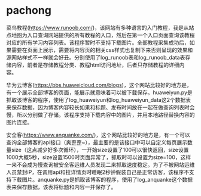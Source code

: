 # pachong
菜鸟教程(https://www.runoob.com/)，该网站有多种语言的入门教程，我是从站点地图为入口查询网站提供的所有教程的入口，然后在第一个入口页面查询该教程对应的所有学习内容列表。该程序暂时不支持下载图片。全部教程采集成功后，如果需要在页面上展示，需要将内容页的相关css样式也复制下来否则呈现的效果和源网站样式不一样就会好丑。分别使用了log_runoob表和log_runoob_data表存储内容，前者是存储教程分类、教程html访问地址，后者只存储教程的详细内容。

华为云博客(https://bbs.huaweicloud.com/blogs)，这个网站比较好的地方是，有一个展示全部博客的页面，能展示就意味着可以被下载保存。huaweiyun.py是抓取该博客的程序，使用了log_huaweiyun和log_huaweiyun_data这2个数据表来保存数据，因为博客内容较长如果和标题、发布时间放在一起在做查询列表时会慢，所以分别做了存储。该程序支持下载内容中的图片，并用本地路径替换内容的图片连接。

安全客(https://www.anquanke.com/)，这个网站比较好的地方是，有一个可以查询全部博客的api接口（爽歪歪~），最主要的是该接口中可以自定义每页展示数量size（这点减少好多次循环），一开始size设置了100可以很快返回，size设置1000大概5秒，size设置1500时页面异常了，抓取时可以设置为size=100，这样一来不会成为慢查询被安全客运维人员发现二来抓取速度稳定。为了不被网站运维人员禁封iP，在调用api和拉详情页时睡眠2秒钟假装自己是正常访客，该程序不支持下载图片。anquanke.py是抓取该博客的程序，使用了log_anquanke这个数据表来保存数据，该表将标题和内容一并保存了。
